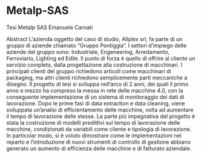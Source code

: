 # Metalp-SAS
Tesi Metalp SAS Emanuele Carnati

Abstract
L’azienda oggetto del caso di studio, Allplex srl, fa parte di un gruppo di aziende chiamato “Gruppo Pontiggia”. I settori d’impiego delle aziende del gruppo sono: Industriale, Engeneering, Arredamento, Ferroviario, Lighting ed Edile. Il punto di forza è quello di offrire al cliente un servizio completo, dalla progettazione alla costruzione di macchinari.
I principali clienti del gruppo richiedono articoli come macchinari di packaging, ma altri clienti richiedono semplicemente parti meccaniche a disegno.
Il progetto di tesi si sviluppa nell’arco di 2 anni, dei quali il primo anno e mezzo ha compreso la messa in rete delle macchine 4.0, con la conseguente implementazione di un sistema di monitoraggio dei dati di lavorazione. Dopo le prime fasi di data extraction e data cleaning, viene sviluppata un’analisi di efficientamento delle macchine, volta ad aumentare il tempo di lavorazione delle stesse. La parte più impegnativa del progetto è stata la costruzione di modelli predittivi sul tempo di lavorazione delle macchine, condizionati da variabili come cliente e tipologia di lavorazione. In particolar modo, si è voluto dimostrare come le implementazioni nel reparto e l’introduzione di nuovi strumenti di controllo di gestione abbiano generato un aumento di efficienza delle macchine e di fatturato aziendale.
